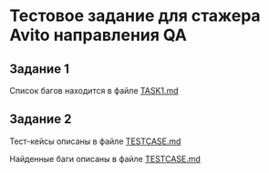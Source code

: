 # Тестовое задание для стажера Avito направления QA
## Задание 1
Список багов находится в файле [TASK1.md]()
## Задание 2
Тест-кейсы описаны в файле [TESTCASE.md](https://github.com/TheSund/Avito-QA-trainee-assignment/blob/main/TESTCASES.md)

Найденные баги описаны в файле [TESTCASE.md]()
